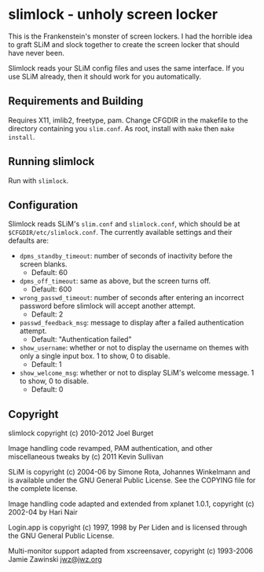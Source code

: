 slimlock - unholy screen locker
===============================
This is the Frankenstein's monster of screen lockers. I had the horrible
idea to graft SLiM and slock together to create the screen locker that should
have never been.

Slimlock reads your SLiM config files and uses the same interface. If you use
SLiM already, then it should work for you automatically.

Requirements and Building
-------------------------
Requires X11, imlib2, freetype, pam. Change CFGDIR in the makefile to the
directory containing you `slim.conf`. As root, install with `make` then `make
install`.

Running slimlock
----------------
Run with `slimlock`.

Configuration
-------------
Slimlock reads SLiM's `slim.conf` and `slimlock.conf`, which should be at
`$CFGDIR/etc/slimlock.conf`. The currently available settings and their defaults
are:

-	`dpms_standby_timeout`: number of seconds of inactivity before the screen
	blanks.
	-	Default: 60
-	`dpms_off_timeout`: same as above, but the screen turns off.
	-	Default: 600
-	`wrong_passwd_timeout`: number of seconds after entering an incorrect password
	before slimlock will accept another attempt.
	-	Default: 2
-	`passwd_feedback_msg`: message to display after a failed authentication
	attempt.
	-	Default: "Authentication failed"
-	`show_username`: whether or not to display the username on themes with only a
	single input box. 1 to show, 0 to disable.
	-	Default: 1
-	`show_welcome_msg`: whether or not to display SLiM's welcome message. 1 to
	show, 0 to disable.
	-	Default: 0

Copyright
---------
slimlock copyright (c) 2010-2012 Joel Burget

Image handling code revamped, PAM authentication, and other miscellaneous tweaks
by (c) 2011 Kevin Sullivan

SLiM is copyright (c) 2004-06 by Simone Rota, Johannes Winkelmann
and is available under the GNU General Public License.
See the COPYING file for the complete license.

Image handling code adapted and extended from xplanet 1.0.1,
copyright (c) 2002-04 by Hari Nair

Login.app is copyright (c) 1997, 1998 by Per Liden and is 
licensed through the GNU General Public License. 

Multi-monitor support adapted from xscreensaver, copyright (c) 1993-2006 Jamie 
Zawinski <jwz@jwz.org>
